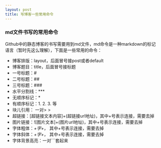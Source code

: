 ```yaml
---
layout: post
title: 写博客一些常用命令
---
```


### md文件书写的常用命令

Github中的静态博客的书写需要用到md文件，md命令是一种markdown的标记语言（暂时先这么理解），下面是一些常用的命令：

* 博客排版：layout，后面冒号接post或者default
* 博客题目：title，后面冒号接标题
* 一号标题：#
* 二号标题：##
* 三号标题：###
* 水平分割线：***
* 无顺序标记：*
* 有顺序标记：1. 2. 3. 等
* 块儿引用： 一对> >
* 超链接：[超链接文本内容]+(超链接url地址)，其中+号表示连接，需要去掉
* 图片链接：![图片文本]+(图片url地址)，其中+号表示连接，需要去掉
* 字体粗体：*+*字*+*， 其中+号表示连接，需要去掉
* 字体斜体：_+字+_， 其中+号表示连接，需要去掉
* 字体背景高亮：一对```套起来

